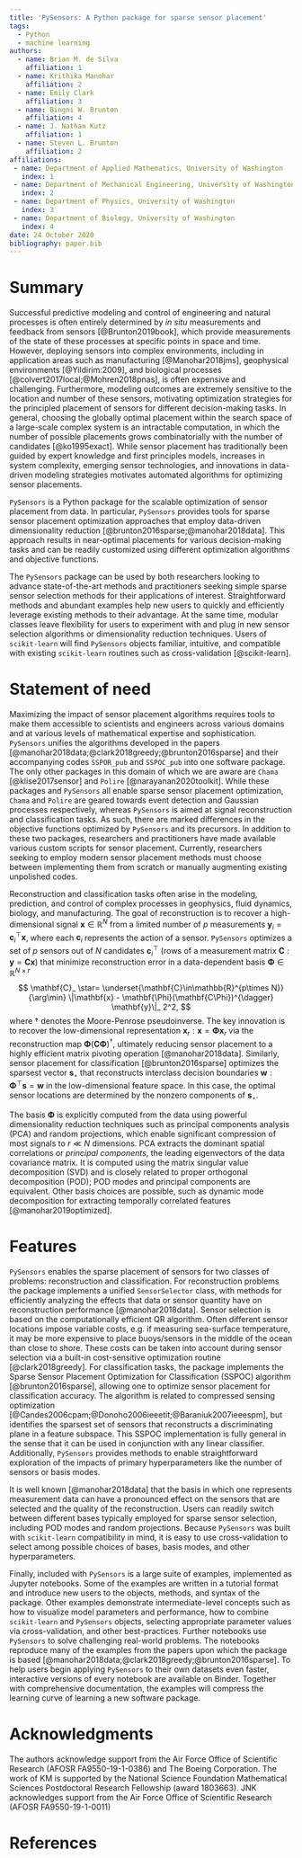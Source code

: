 ```yaml
---
title: 'PySensors: A Python package for sparse sensor placement'
tags:
  - Python
  - machine learning
authors:
  - name: Brian M. de Silva
    affiliation: 1
  - name: Krithika Manohar
    affiliation: 2
  - name: Emily Clark
    affiliation: 3
  - name: Bingni W. Brunton
    affiliation: 4
  - name: J. Nathan Kutz
    affiliation: 1
  - name: Steven L. Brunton
    affiliation: 2
affiliations:
 - name: Department of Applied Mathematics, University of Washington
   index: 1
 - name: Department of Mechanical Engineering, University of Washington
   index: 2
 - name: Department of Physics, University of Washington
   index: 3
 - name: Department of Biology, University of Washington
   index: 4
date: 24 October 2020
bibliography: paper.bib
---
```



# Summary

Successful predictive modeling and control of engineering and natural processes is often entirely determined by *in situ* measurements and feedback from sensors [@Brunton2019book], which provide measurements of the state of these processes at specific points in space and time.
However, deploying sensors into complex environments, including in application areas such as manufacturing [@Manohar2018jms], geophysical environments [@Yildirim:2009], and biological processes [@colvert2017local;@Mohren2018pnas], is often expensive and challenging. 
Furthermore, modeling outcomes are extremely sensitive to the location and number of these sensors, motivating optimization strategies for the principled placement of sensors for different decision-making tasks.
In general, choosing the globally optimal placement within the search space of a large-scale complex system is an intractable computation, in which the number of possible placements grows combinatorially with the number of candidates [@ko1995exact]. 
While sensor placement has traditionally been guided by expert knowledge and first principles models, increases in system complexity, emerging sensor technologies, and innovations in data-driven modeling strategies motivates automated algorithms for optimizing sensor placements.

`PySensors` is a Python package for the scalable optimization of sensor placement from data. In particular, `PySensors` provides tools for sparse sensor placement optimization approaches that employ data-driven dimensionality reduction  [@brunton2016sparse;@manohar2018data]. This approach results in near-optimal placements for various decision-making tasks and can be readily customized using different optimization algorithms and objective functions.

The `PySensors` package can be used by both researchers looking to advance state-of-the-art methods and practitioners seeking simple sparse sensor selection methods for their applications of interest.
Straightforward methods and abundant examples help new users to quickly and efficiently leverage existing methods to their advantage.
At the same time, modular classes leave flexibility for users to experiment with and plug in new sensor selection algorithms or dimensionality reduction techniques.
Users of `scikit-learn` will find `PySensors` objects familiar, intuitive, and compatible with existing `scikit-learn` routines such as cross-validation [@scikit-learn].

# Statement of need
Maximizing the impact of sensor placement algorithms requires tools to make them accessible to scientists and engineers across various domains and at various levels of mathematical expertise and sophistication. `PySensors` unifies the algorithms developed in the papers [@manohar2018data;@clark2018greedy;@brunton2016sparse] and their accompanying codes `SSPOR_pub` and `SSPOC_pub` into one software package. The only other packages in this domain of which we are aware are `Chama` [@klise2017sensor] and `Polire` [@narayanan2020toolkit]. While these packages and `PySensors` all enable sparse sensor placement optimization, `Chama` and `Polire` are geared towards event detection and Gaussian processes respectively, whereas `PySensors` is aimed at signal reconstruction and classification tasks.
As such, there are marked differences in the objective functions optimized by `PySensors` and its precursors.
In addition to these two packages, researchers and practitioners have made available various custom scripts for sensor placement. 
Currently, researchers seeking to employ modern sensor placement methods must choose between implementing them from scratch or manually augmenting existing unpolished codes.

Reconstruction and classification tasks often arise in the modeling, prediction, and control of complex processes in geophysics, fluid dynamics, biology, and manufacturing. 
The goal of reconstruction is to recover a high-dimensional signal $\mathbf{x}\in\mathbb{R}^N$ from a limited number of $p$ measurements $\mathbf{y}_ i = \mathbf{c}_ i^\top \mathbf{x}$, where each $\mathbf{c}_ i$ represents the action of a sensor. `PySensors` optimizes a set of $p$ sensors out of $N$ candidates $\mathbf{c}_ i^\top$ (rows of a measurement matrix $\mathbf{C}:\mathbf{y} = \mathbf{Cx}$) that minimize reconstruction error in a data-dependent basis $\mathbf{\Phi}\in\mathbb{R}^{N\times r}$
$$  \mathbf{C}_ \star=  \underset{\mathbf{C}\in\mathbb{R}^{p\times N}}{\arg\min} \|\mathbf{x} - \mathbf{\Phi}(\mathbf{C\Phi})^{\dagger} \mathbf{y}\|_ 2^2, $$
where $\dagger$ denotes the Moore-Penrose pseudoinverse. The key innovation is to recover the low-dimensional representation $\mathbf{x}_ r: \mathbf{x} = \mathbf{\Phi x}_ r$ via the reconstruction map $\mathbf{\Phi}(\mathbf{C\Phi})^{\dagger}$, ultimately reducing sensor placement to a highly efficient matrix pivoting operation [@manohar2018data]. Similarly, sensor placement for classification [@brunton2016sparse] optimizes the sparsest vector $\mathbf{s}_ \star$ that reconstructs interclass decision boundaries $\mathbf{w}: \mathbf{\Phi}^\top\mathbf{s} = \mathbf{w}$ in the low-dimensional feature space.
In this case, the optimal sensor locations are determined by the nonzero components of $\mathbf{s}_ \star$.

The basis $\mathbf{\Phi}$ is explicitly computed from the data using powerful dimensionality reduction techniques such as principal components analysis (PCA) and random projections, which enable significant compression of most signals to $r\ll N$ dimensions. PCA extracts the dominant spatial correlations or _principal components_, the leading eigenvectors of the data covariance matrix. It is computed using the matrix singular value decomposition (SVD) and is closely related to proper orthogonal decomposition (POD); POD modes and principal components are equivalent. 
Other basis choices are possible, such as dynamic mode decomposition for extracting temporally correlated features [@manohar2019optimized].




# Features

`PySensors` enables the sparse placement of sensors for two classes of problems: reconstruction and classification.
For reconstruction problems the package implements a unified `SensorSelector` class, with methods for efficiently analyzing the effects that data or sensor quantity have on reconstruction performance [@manohar2018data]. 
Sensor selection is based on the computationally efficient QR algorithm.
Often different sensor locations impose variable costs, e.g. if measuring sea-surface temperature, it may be more expensive to place buoys/sensors in the middle of the ocean than close to shore.
These costs can be taken into account during sensor selection via a built-in cost-sensitive optimization routine [@clark2018greedy].
For classification tasks, the package implements the Sparse Sensor Placement Optimization for Classification (SSPOC) algorithm [@brunton2016sparse], allowing one to optimize sensor placement for classification accuracy. 
The algorithm is related to compressed sensing optimization [@Candes2006cpam;@Donoho2006ieeetit;@Baraniuk2007ieeespm], but identifies the sparsest set of sensors that reconstructs a discriminating plane in a feature subspace. 
This SSPOC implementation is fully general in the sense that it can be used in conjunction with any linear classifier. 
Additionally, `PySensors` provides methods to enable straightforward exploration of the impacts of primary hyperparameters like the number of sensors or basis modes.

It is well known [@manohar2018data] that the basis in which one represents measurement data can have a pronounced effect on the sensors that are selected and the quality of the reconstruction. 
Users can readily switch between different bases typically employed for sparse sensor selection, including POD modes and random projections.
Because `PySensors` was built with `scikit-learn` compatibility in mind, it is easy to use cross-validation to select among possible choices of bases, basis modes, and other hyperparameters.

Finally, included with `PySensors` is a large suite of examples, implemented as Jupyter notebooks.
Some of the examples are written in a tutorial format and introduce new users to the objects, methods, and syntax of the package.
Other examples demonstrate intermediate-level concepts such as how to visualize model parameters and performance, how to combine `scikit-learn` and `PySensors` objects, selecting appropriate parameter values via cross-validation, and other best-practices.
Further notebooks use `PySensors` to solve challenging real-world problems.
The notebooks reproduce many of the examples from the papers upon which the package is based [@manohar2018data;@clark2018greedy;@brunton2016sparse].
To help users begin applying `PySensors` to their own datasets even faster, interactive versions of every notebook are available on Binder.
Together with comprehensive documentation, the examples will compress the learning curve of learning a new software package. 

# Acknowledgments
The authors acknowledge support from the Air Force Office of Scientific Research (AFOSR FA9550-19-1-0386) and The Boeing Corporation. The work of KM is supported by the National Science Foundation Mathematical Sciences Postdoctoral Research Fellowship (award 1803663). JNK acknowledges support from the Air Force Office of Scientific Research (AFOSR FA9550-19-1-0011)

# References